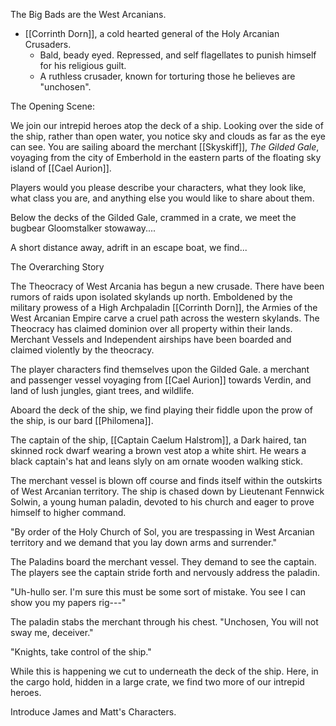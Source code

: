 The Big Bads are the West Arcanians.

- [[Corrinth Dorn]], a cold hearted general of the Holy Arcanian Crusaders.
	- Bald, beady eyed. Repressed, and self flagellates to punish himself for his religious guilt.
	- A ruthless crusader, known for torturing those he believes are "unchosen".

The Opening Scene:

We join our intrepid heroes atop the deck of a ship. Looking over the side of the ship, rather than open water, you notice sky and clouds as far as the eye can see. You are sailing aboard the merchant [[Skyskiff]], *The Gilded Gale*, voyaging from the city of Emberhold in the eastern parts of the floating sky island of [[Cael Aurion]].

Players would you please describe your characters, what they look like, what class you are, and anything else you would like to share about them.

Below the decks of the Gilded Gale, crammed in a crate, we meet the bugbear Gloomstalker stowaway....


A short distance away, adrift in an escape boat, we find...

The Overarching Story

The Theocracy of West Arcania has begun a new crusade. There have been rumors of raids upon isolated skylands up north. Emboldened by the military prowess of a High Archpaladin [[Corrinth Dorn]], the Armies of the West Arcanian Empire carve a cruel path across the western skylands. The Theocracy has claimed dominion over all property within their lands. Merchant Vessels and Independent airships have been boarded and claimed violently by the theocracy.

The player characters find themselves upon the Gilded Gale. a merchant and passenger vessel voyaging from [[Cael Aurion]] towards Verdin, and land of lush jungles, giant trees, and wildlife. 

Aboard the deck of the ship, we find playing their fiddle upon the prow of the ship, is our bard [[Philomena]].

The captain of the ship, [[Captain Caelum Halstrom]], a Dark haired, tan skinned rock dwarf wearing a brown vest atop a white shirt. He wears a black captain's hat and leans slyly on am ornate wooden walking stick.

The merchant vessel is blown off course and finds itself within the outskirts of West Arcanian territory. The ship is chased down by Lieutenant Fennwick Solwin, a young human paladin, devoted to his church and eager to prove himself to higher command.

"By order of the Holy Church of Sol, you are trespassing in West Arcanian territory and we demand that you lay down arms and surrender."

The Paladins board the merchant vessel. They demand to see the captain. The players see the captain stride forth and nervously address the paladin.

"Uh-hullo ser. I'm sure this must be some sort of mistake. You see I can show you my papers rig---"

The paladin stabs the merchant through his chest. "Unchosen, You will not sway me, deceiver."

"Knights, take control of the ship."

While this is happening we cut to underneath the deck of the ship. Here, in the cargo hold, hidden in a large crate, we find two more of our intrepid heroes.

Introduce James and Matt's Characters.